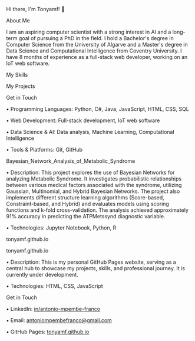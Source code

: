 Hi there, I'm Tonyamf! 👋

About Me

I am an aspiring computer scientist with a strong interest in AI and a long-term goal of pursuing a PhD in the field. I hold a Bachelor's degree in Computer Science from the University of Algarve and a Master's degree in Data Science and Computational Intelligence from Coventry University. I have 8 months of experience as a full-stack web developer, working on an IoT web software.

My Skills

My Projects

Get in Touch

•
Programming Languages: Python, C#, Java, JavaScript, HTML, CSS, SQL

•
Web Development: Full-stack development, IoT web software

•
Data Science & AI: Data analysis, Machine Learning, Computational Intelligence

•
Tools & Platforms: Git, GitHub

Bayesian_Network_Analysis_of_Metabolic_Syndrome

•
Description: This project explores the use of Bayesian Networks for analyzing Metabolic Syndrome. It investigates probabilistic relationships between various medical factors associated with the syndrome, utilizing Gaussian, Multinomial, and Hybrid Bayesian Networks. The project also implements different structure learning algorithms (Score-based, Constraint-based, and Hybrid) and evaluates models using scoring functions and k-fold cross-validation. The analysis achieved approximately 91% accuracy in predicting the ATPMetssynd diagnostic variable.

•
Technologies: Jupyter Notebook, Python, R

tonyamf.github.io

tonyamf.github.io

•
Description: This is my personal GitHub Pages website, serving as a central hub to showcase my projects, skills, and professional journey. It is currently under development.

•
Technologies: HTML, CSS, JavaScript

Get in Touch

•
LinkedIn: [in/antonio-mpembe-franco](https://www.linkedin.com/in/antonio-mpembe-franco/)

•
Email: [antoniompembefranco@gmail.com](antoniompembefranco@gmail.com)

•
GitHub Pages: [tonyamf.github.io](tonyamf.github.io)
